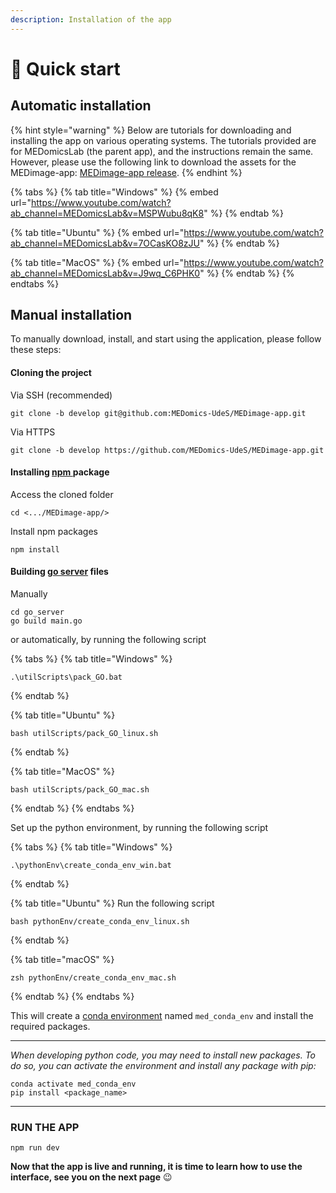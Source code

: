 ```yaml
---
description: Installation of the app
---
```


# 👊 Quick start

## Automatic installation

{% hint style="warning" %}
Below are tutorials for downloading and installing the app on various operating systems. The tutorials provided are for MEDomicsLab (the parent app), and the instructions remain the same. However, please use the following link to download the assets for the MEDimage-app: [MEDimage-app release](https://github.com/MEDomics-UdeS/MEDimage-app/releases/tag/v0.0.1).
{% endhint %}

{% tabs %}
{% tab title="Windows" %}
{% embed url="https://www.youtube.com/watch?ab_channel=MEDomicsLab&v=MSPWubu8qK8" %}
{% endtab %}

{% tab title="Ubuntu" %}
{% embed url="https://www.youtube.com/watch?ab_channel=MEDomicsLab&v=7OCasKO8zJU" %}
{% endtab %}

{% tab title="MacOS" %}
{% embed url="https://www.youtube.com/watch?ab_channel=MEDomicsLab&v=J9wq_C6PHK0" %}
{% endtab %}
{% endtabs %}

## Manual installation

To manually download, install, and start using the application, please follow these steps:

#### Cloning the project

Via SSH (recommended)

```
git clone -b develop git@github.com:MEDomics-UdeS/MEDimage-app.git
```

Via HTTPS

```
git clone -b develop https://github.com/MEDomics-UdeS/MEDimage-app.git
```

#### Installing [npm ](https://www.npmjs.com/)package

Access the cloned folder

```
cd <.../MEDimage-app/>
```

Install npm packages

```
npm install
```

#### Building [go server](https://go.dev/) files

Manually

```
cd go_server
go build main.go
```

or automatically, by running the following script

{% tabs %}
{% tab title="Windows" %}
```
.\utilScripts\pack_GO.bat
```
{% endtab %}

{% tab title="Ubuntu" %}
```
bash utilScripts/pack_GO_linux.sh
```
{% endtab %}

{% tab title="MacOS" %}
```
bash utilScripts/pack_GO_mac.sh
```
{% endtab %}
{% endtabs %}

Set up the python environment, by running the following script

{% tabs %}
{% tab title="Windows" %}
```
.\pythonEnv\create_conda_env_win.bat
```
{% endtab %}

{% tab title="Ubuntu" %}
Run the following script

```
bash pythonEnv/create_conda_env_linux.sh
```
{% endtab %}

{% tab title="macOS" %}
```
zsh pythonEnv/create_conda_env_mac.sh
```
{% endtab %}
{% endtabs %}

This will create a [conda environment](https://conda.io/projects/conda/en/latest/user-guide/tasks/manage-environments.html) named `med_conda_env` and install the required packages.

***

_When developing python code, you may need to install new packages. To do so, you can activate the environment and install any package with pip:_

```
conda activate med_conda_env
pip install <package_name>
```

***

### RUN THE APP

```
npm run dev
```

**Now that the app is live and running, it is time to learn how to use the interface, see you on the next page** :wink:
